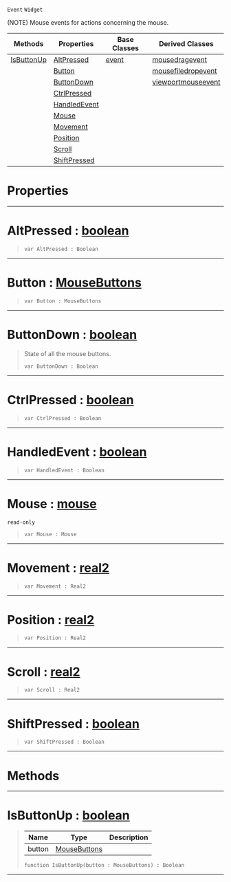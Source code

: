  `Event` `Widget`



(NOTE) Mouse events for actions concerning the mouse.

|Methods|Properties|Base Classes|Derived Classes|
|---|---|---|---|
|[ IsButtonUp](https://github.com/PlasmaEngine/PlasmaDocs/tree/master/docs/C%2B%2B/code_reference/class_reference/mouseevent.markdown#isbuttonup-plasma-engine-d)|[ AltPressed](https://github.com/PlasmaEngine/PlasmaDocs/tree/master/docs/C%2B%2B/code_reference/class_reference/mouseevent.markdown#altpressed-plasma-engine-d)|[event](https://github.com/PlasmaEngine/PlasmaDocs/tree/master/docs/C%2B%2B/code_reference/class_reference/event.markdown)|[mousedragevent](https://github.com/PlasmaEngine/PlasmaDocs/tree/master/docs/C%2B%2B/code_reference/class_reference/mousedragevent.markdown)|
| |[ Button](https://github.com/PlasmaEngine/PlasmaDocs/tree/master/docs/C%2B%2B/code_reference/class_reference/mouseevent.markdown#button-plasma-engine-docum)| |[mousefiledropevent](https://github.com/PlasmaEngine/PlasmaDocs/tree/master/docs/C%2B%2B/code_reference/class_reference/mousefiledropevent.markdown)|
| |[ ButtonDown](https://github.com/PlasmaEngine/PlasmaDocs/tree/master/docs/C%2B%2B/code_reference/class_reference/mouseevent.markdown#buttondown-plasma-engine-d)| |[viewportmouseevent](https://github.com/PlasmaEngine/PlasmaDocs/tree/master/docs/C%2B%2B/code_reference/class_reference/viewportmouseevent.markdown)|
| |[ CtrlPressed](https://github.com/PlasmaEngine/PlasmaDocs/tree/master/docs/C%2B%2B/code_reference/class_reference/mouseevent.markdown#ctrlpressed-plasma-engine)| | |
| |[ HandledEvent](https://github.com/PlasmaEngine/PlasmaDocs/tree/master/docs/C%2B%2B/code_reference/class_reference/mouseevent.markdown#handledevent-plasma-engine)| | |
| |[ Mouse](https://github.com/PlasmaEngine/PlasmaDocs/tree/master/docs/C%2B%2B/code_reference/class_reference/mouseevent.markdown#mouse-plasma-engine-docume)| | |
| |[ Movement](https://github.com/PlasmaEngine/PlasmaDocs/tree/master/docs/C%2B%2B/code_reference/class_reference/mouseevent.markdown#movement-plasma-engine-doc)| | |
| |[ Position](https://github.com/PlasmaEngine/PlasmaDocs/tree/master/docs/C%2B%2B/code_reference/class_reference/mouseevent.markdown#position-plasma-engine-doc)| | |
| |[ Scroll](https://github.com/PlasmaEngine/PlasmaDocs/tree/master/docs/C%2B%2B/code_reference/class_reference/mouseevent.markdown#scroll-plasma-engine-docum)| | |
| |[ ShiftPressed](https://github.com/PlasmaEngine/PlasmaDocs/tree/master/docs/C%2B%2B/code_reference/class_reference/mouseevent.markdown#shiftpressed-plasma-engine)| | |


 #  Properties


---  
 #  AltPressed : [boolean](https://github.com/PlasmaEngine/PlasmaDocs/tree/master/docs/C%2B%2B/code_reference/lightning_base_types/boolean.markdown)

> 
> ``` lang=cpp, name=Lightning
> var AltPressed : Boolean


---  
 #  Button : [MouseButtons](https://github.com/PlasmaEngine/PlasmaDocs/tree/master/docs/C%2B%2B/code_reference/enum_reference.markdown#mousebuttons)

> 
> ``` lang=cpp, name=Lightning
> var Button : MouseButtons


---  
 #  ButtonDown : [boolean](https://github.com/PlasmaEngine/PlasmaDocs/tree/master/docs/C%2B%2B/code_reference/lightning_base_types/boolean.markdown)

> State of all the mouse buttons.
> ``` lang=cpp, name=Lightning
> var ButtonDown : Boolean


---  
 #  CtrlPressed : [boolean](https://github.com/PlasmaEngine/PlasmaDocs/tree/master/docs/C%2B%2B/code_reference/lightning_base_types/boolean.markdown)

> 
> ``` lang=cpp, name=Lightning
> var CtrlPressed : Boolean


---  
 #  HandledEvent : [boolean](https://github.com/PlasmaEngine/PlasmaDocs/tree/master/docs/C%2B%2B/code_reference/lightning_base_types/boolean.markdown)

> 
> ``` lang=cpp, name=Lightning
> var HandledEvent : Boolean


---  
 #  Mouse : [mouse](https://github.com/PlasmaEngine/PlasmaDocs/tree/master/docs/C%2B%2B/code_reference/class_reference/mouse.markdown)

 `read-only`

> 
> ``` lang=cpp, name=Lightning
> var Mouse : Mouse


---  
 #  Movement : [real2](https://github.com/PlasmaEngine/PlasmaDocs/tree/master/docs/C%2B%2B/code_reference/lightning_base_types/real2.markdown)

> 
> ``` lang=cpp, name=Lightning
> var Movement : Real2


---  
 #  Position : [real2](https://github.com/PlasmaEngine/PlasmaDocs/tree/master/docs/C%2B%2B/code_reference/lightning_base_types/real2.markdown)

> 
> ``` lang=cpp, name=Lightning
> var Position : Real2


---  
 #  Scroll : [real2](https://github.com/PlasmaEngine/PlasmaDocs/tree/master/docs/C%2B%2B/code_reference/lightning_base_types/real2.markdown)

> 
> ``` lang=cpp, name=Lightning
> var Scroll : Real2


---  
 #  ShiftPressed : [boolean](https://github.com/PlasmaEngine/PlasmaDocs/tree/master/docs/C%2B%2B/code_reference/lightning_base_types/boolean.markdown)

> 
> ``` lang=cpp, name=Lightning
> var ShiftPressed : Boolean


---  
 #  Methods


---  
 #  IsButtonUp : [boolean](https://github.com/PlasmaEngine/PlasmaDocs/tree/master/docs/C%2B%2B/code_reference/lightning_base_types/boolean.markdown)

> 
> |Name|Type|Description|
> |---|---|---|
> |button|[MouseButtons](https://github.com/PlasmaEngine/PlasmaDocs/tree/master/docs/C%2B%2B/code_reference/enum_reference.markdown#mousebuttons)| |
> ``` lang=cpp, name=Lightning
> function IsButtonUp(button : MouseButtons) : Boolean
> ``` 


---  
 

 